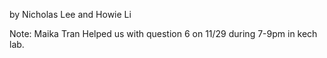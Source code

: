 by Nicholas Lee and Howie Li 

Note: Maika Tran Helped us with question 6 on 11/29 during 7-9pm in kech lab.